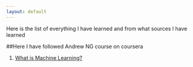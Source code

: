 ```yaml
---
layout: default
---
```


Here is the list of everything I have learned and from what sources I have learned

##Here I have followed Andrew NG course on coursera

1. [What is Machine Learning?](https://m3verma.github.io/Machine_Learning/intro)
